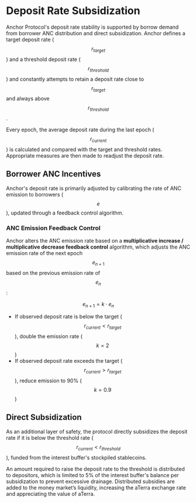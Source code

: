 # Deposit Rate Subsidization

Anchor Protocol's deposit rate stability is supported by borrow demand from borrower ANC distribution and direct subsidization. Anchor defines a target deposit rate \($$r_{target}$$\) and a threshold deposit rate \($$r_{threshold}$$\) and constantly attempts to retain a deposit rate close to $$r_{target}$$ and always above $$r_{threshold}$$.

Every epoch, the average deposit rate during the last epoch \($$r_{current}$$\) is calculated and compared with the target and threshold rates. Appropriate measures are then made to readjust the deposit rate.

## Borrower ANC Incentives

Anchor's deposit rate is primarily adjusted by calibrating the rate of ANC emission to borrowers \($$e$$\), updated through a feedback control algorithm.

### ANC Emission Feedback Control

Anchor alters the ANC emission rate based on a **multiplicative increase / multiplicative decrease feedback control** algorithm, which adjusts the ANC emission rate of the next epoch $$e_{n+1}$$ based on the previous emission rate of $$e_n$$:

$$
e_{n+1} = k \cdot e_n
$$

* If observed deposit rate is below the target \($$r_{current} < r_{target}$$\), double the emission rate \($$k = 2$$\)
* If observed deposit rate exceeds the target \($$r_{current} > r_{target}$$\), reduce emission to 90% \($$k = 0.9$$\)

## Direct Subsidization

As an additional layer of safety, the protocol directly subsidizes the deposit rate if it is below the threshold rate \($$r_{current}<r_{threshold}$$\), funded from the interest buffer's stockpiled stablecoins. 

An amount required to raise the deposit rate to the threshold is distributed to depositors, which is limited to 5% of the interest buffer's balance per subsidization to prevent excessive drainage. Distributed subsidies are added to the money market’s liquidity, increasing the aTerra exchange rate and appreciating the value of aTerra.

